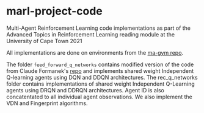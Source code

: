 # marl-project-code
Multi-Agent Reinforcement Learning code implementations as part of the Advanced Topics in Reinforcement Learning reading module at the University of Cape Town 2021

All implementations are done on environments from the [ma-gym repo](https://github.com/koulanurag/ma-gym). 

The folder `feed_forward_q_networks` contains modified version of the code from Claude Formanek's [repo](https://github.com/jcformanek/rl-starter-kit/tree/main/06-Multi-Agent-Gym) and implements shared weight Independent Q-learning agents using DQN and DDQN architectures. The rec_q_networks folder contains implementations of shared weight Independent Q-Learning agents using DRQN and DDRQN architectures. Agent ID is also concatentated to all individual agent observations. We also implement the VDN and Fingerprint algorithms. 